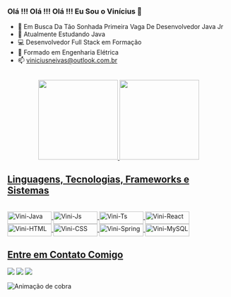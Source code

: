 ### Olá !!! Olá !!! Olá !!! Eu Sou o Vinícius 👋


- 🔭 Em Busca Da Tão Sonhada Primeira Vaga De Desenvolvedor Java Jr
- 🌱 Atualmente Estudando Java
- 💻 Desenvolvedor Full Stack em Formação
- 🏫 Formado em Engenharia Elétrica
- 📫 viniciusneivas@outlook.com.br
<!-- - 💬 Ask me about ...

- 😄 Pronouns: ...
- ⚡ Fun fact: ...
 -->
 
 ##
 
<div align="center">
  <a href="https://github.com/ViniciusNeivas">
  <img height="180em" src="https://github-readme-stats.vercel.app/api?username=viniciusneivas&show_icons=true&theme=dracula&include_all_commits=true&count_private=true&locale=pt-br&border_radius=20px"/>
  <img height="180em" src="https://github-readme-stats.vercel.app/api/top-langs/?username=viniciusneivas&layout=compact&langs_count=7&theme=dracula&locale=pt-br&border_radius=20px"/>
</div>
 
 ##
 
 ## Linguagens, Tecnologias, Frameworks e Sistemas
  <div style="display: inline_block"><br>
                                                                <!--JAVA -->
  <img align="center" alt="Vini-Java" height="28" width="100" src="https://img.shields.io/badge/Java-ED8B00?style=for-the-badge&logo=java&logoColor=white">             
                                                               <!--JAVASCRIPT-->
  <img align="center" alt="Vini-Js" height="28" width="100" src="https://img.shields.io/badge/JavaScript-F7DF1E?style=for-the-badge&logo=javascript&logoColor=black">
                                                                <!--TYPESCRPT -->
  <img align="center" alt="Vini-Ts" height="28" width="100" src="https://img.shields.io/badge/TypeScript-007ACC?style=for-the-badge&logo=typescript&logoColor=white">
                                                                 <!--REACT JS -->  
  <img align="center" alt="Vini-React" height="28" width="100" src="https://img.shields.io/badge/React-20232A?style=for-the-badge&logo=react&logoColor=61DAFB">
                                                                 <!--HTML5 -->
  <img align="center" alt="Vini-HTML" height="28" width="100" src="https://img.shields.io/badge/HTML5-E34F26?style=for-the-badge&logo=html5&logoColor=white">
                                                                 <!--CSS3 -->
  <img align="center" alt="Vini-CSS" height="28" width="100" src="https://img.shields.io/badge/CSS3-1572B6?style=for-the-badge&logo=css3&logoColor=white">
                                                                 <!--SPRING -->
  <img align="center" alt="Vini-Spring" height="28" width="100" src="https://img.shields.io/badge/Spring-6DB33F?style=for-the-badge&logo=spring&logoColor=white" /> 
                                                                <!--MYSQL -->
  <img align="center" alt="Vini-MySQL" height="28" width="100" src="https://img.shields.io/badge/MySQL-005C84?style=for-the-badge&logo=mysql&logoColor=white" />
<!--   <img align="right" alt="Rafa-pic" height="150" style="border-radius:50px;" src="https://media.discordapp.net/attachments/639956127056134178/890373478988013628/Publicacoes_Instagram_1_1.png?width=676&height=676"> -->
</div>

 ##
 
  ## Entre em Contato Comigo
  <div> 
<!--   <a href="https://www.youtube.com/channel/UC_-uuuZbY0AAt9CViNzvc-Q" target="_blank"><img src="https://img.shields.io/badge/YouTube-FF0000?style=for-the-badge&logo=youtube&logoColor=white" target="_blank"></a> -->
                                                          <!-- LINKEDIN -->
<a href="https://www.linkedin.com/in/viniciusneivas/" target="_blank"><img src="https://img.shields.io/badge/-LinkedIn-%230077B5?style=for-the-badge&logo=linkedin&logoColor=white" target="_blank"></a>    
                                                          <!-- INSTAGRAM -->
  <a href="https://www.instagram.com/vinicius.westside/" target="_blank"><img src="https://img.shields.io/badge/-Instagram-%23E4405F?style=for-the-badge&logo=instagram&logoColor=white" target="_blank"></a>
 	<a href="https://www.facebook.com/vinicius.dos.s.neivas" target="_blank"><img src="https://img.shields.io/badge/Facebook-1877F2?style=for-the-badge&logo=facebook&logoColor=white" target="_blank"></a>
<!--  <a href="https://discord.gg/wagxzStdcR" target="_blank"><img src="https://img.shields.io/badge/Discord-7289DA?style=for-the-badge&logo=discord&logoColor=white" target="_blank"></a>  -->
<!--   <a href = "mailto:contatorafaballerini@gmail.com"><img src="https://img.shields.io/badge/-Gmail-%23333?style=for-the-badge&logo=gmail&logoColor=white" target="_blank"></a> -->

![Animação de cobra](https://github.com/devemdobro/devemdobro/blob/output/github-contribution-grid-snake.svg)
 
</div>
